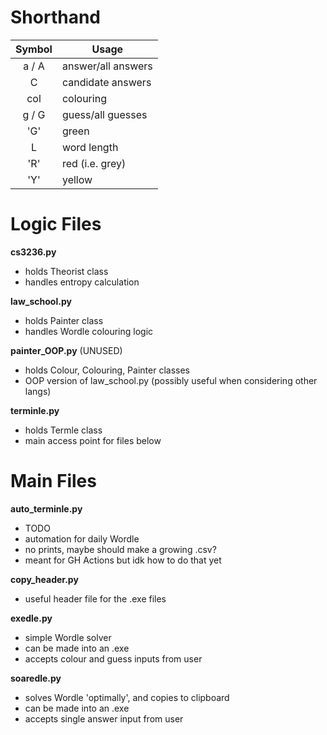 # Shorthand
Symbol | Usage
:---: | ---
a / A | answer/all answers
C | candidate answers
col | colouring
g / G | guess/all guesses
'G' | green
L | word length
'R' | red (i.e. grey)
'Y' | yellow


# Logic Files

**cs3236.py**
- holds Theorist class
- handles entropy calculation

**law_school.py**
- holds Painter class
- handles Wordle colouring logic

**painter_OOP.py** (UNUSED)
- holds Colour, Colouring, Painter classes
- OOP version of law_school.py (possibly useful when considering other langs)

**terminle.py**
- holds Termle class
- main access point for files below


# Main Files
**auto_terminle.py**
- TODO
- automation for daily Wordle
- no prints, maybe should make a growing .csv?
- meant for GH Actions but idk how to do that yet

**copy_header.py**
- useful header file for the .exe files

**exedle.py**
- simple Wordle solver
- can be made into an .exe
- accepts colour and guess inputs from user

**soaredle.py**
- solves Wordle 'optimally', and copies to clipboard
- can be made into an .exe
- accepts single answer input from user
